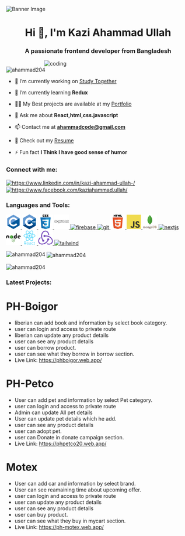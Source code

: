 ![Banner Image](https://i.ibb.co/rm4R1Zs/424595215-864135885730981-2030439950510562143-n.jpg)

<h1 align="center">Hi 👋, I'm Kazi Ahammad Ullah</h1>
<h3 align="center">A passionate frontend developer from Bangladesh</h3>

<img align="right" alt="coding" width="400" src="https://user-images.githubusercontent.com/55389276/140866485-8fb1c876-9a8f-4d6a-98dc-08c4981eaf70.gif">

<p align="left"> <img src="https://komarev.com/ghpvc/?username=ahammad204&label=Profile%20views&color=0e75b6&style=flat" alt="ahammad204" /> </p>

- 🔭 I’m currently working on [Study Together](https://github.com/Ahammad204/StudyTogether_Client)

- 🌱 I’m currently learning **Redux**

- 👨‍💻 My Best projects are available at my  [Portfolio](https://ahammadportfolio.netlify.app/)

- 💬 Ask me about **React,html,css.javascript**

- 📫 Contact me at **ahammadcode@gmail.com**

- 📄 Check out my [Resume](https://drive.google.com/file/d/1RiG6Qk5WC9wVcUPGsPRK75y4qcDQgqp8/view)

- ⚡ Fun fact **I Think I have good sense of humor**

<h3 align="left">Connect with me:</h3>
<p align="left">
<a href="https://www.linkedin.com/in/kazi-ahammad-ullah-/" target="blank"><img align="center" src="https://raw.githubusercontent.com/rahuldkjain/github-profile-readme-generator/master/src/images/icons/Social/linked-in-alt.svg" alt="https://www.linkedin.com/in/kazi-ahammad-ullah-/" height="30" width="40" /></a>
<a href="https://www.facebook.com/kaziahammad.ullah/" target="blank"><img align="center" src="https://raw.githubusercontent.com/rahuldkjain/github-profile-readme-generator/master/src/images/icons/Social/facebook.svg" alt="https://www.facebook.com/kaziahammad.ullah/" height="30" width="40" /></a>
</p>

<h3 align="left">Languages and Tools:</h3>
<p align="left"> <a href="https://www.cprogramming.com/" target="_blank" rel="noreferrer"> <img src="https://raw.githubusercontent.com/devicons/devicon/master/icons/c/c-original.svg" alt="c" width="40" height="40"/> </a> <a href="https://www.w3schools.com/cpp/" target="_blank" rel="noreferrer"> <img src="https://raw.githubusercontent.com/devicons/devicon/master/icons/cplusplus/cplusplus-original.svg" alt="cplusplus" width="40" height="40"/> </a> <a href="https://www.w3schools.com/css/" target="_blank" rel="noreferrer"> <img src="https://raw.githubusercontent.com/devicons/devicon/master/icons/css3/css3-original-wordmark.svg" alt="css3" width="40" height="40"/> </a> <a href="https://expressjs.com" target="_blank" rel="noreferrer"> <img src="https://raw.githubusercontent.com/devicons/devicon/master/icons/express/express-original-wordmark.svg" alt="express" width="40" height="40"/> </a> <a href="https://firebase.google.com/" target="_blank" rel="noreferrer"> <img src="https://www.vectorlogo.zone/logos/firebase/firebase-icon.svg" alt="firebase" width="40" height="40"/> </a> <a href="https://git-scm.com/" target="_blank" rel="noreferrer"> <img src="https://www.vectorlogo.zone/logos/git-scm/git-scm-icon.svg" alt="git" width="40" height="40"/> </a> <a href="https://www.w3.org/html/" target="_blank" rel="noreferrer"> <img src="https://raw.githubusercontent.com/devicons/devicon/master/icons/html5/html5-original-wordmark.svg" alt="html5" width="40" height="40"/> </a> <a href="https://developer.mozilla.org/en-US/docs/Web/JavaScript" target="_blank" rel="noreferrer"> <img src="https://raw.githubusercontent.com/devicons/devicon/master/icons/javascript/javascript-original.svg" alt="javascript" width="40" height="40"/> </a> <a href="https://www.mongodb.com/" target="_blank" rel="noreferrer"> <img src="https://raw.githubusercontent.com/devicons/devicon/master/icons/mongodb/mongodb-original-wordmark.svg" alt="mongodb" width="40" height="40"/> </a> <a href="https://nextjs.org/" target="_blank" rel="noreferrer"> <img src="https://cdn.worldvectorlogo.com/logos/nextjs-2.svg" alt="nextjs" width="40" height="40"/> </a> <a href="https://nodejs.org" target="_blank" rel="noreferrer"> <img src="https://raw.githubusercontent.com/devicons/devicon/master/icons/nodejs/nodejs-original-wordmark.svg" alt="nodejs" width="40" height="40"/> </a> <a href="https://reactjs.org/" target="_blank" rel="noreferrer"> <img src="https://raw.githubusercontent.com/devicons/devicon/master/icons/react/react-original-wordmark.svg" alt="react" width="40" height="40"/> </a> <a href="https://redux.js.org" target="_blank" rel="noreferrer"> <img src="https://raw.githubusercontent.com/devicons/devicon/master/icons/redux/redux-original.svg" alt="redux" width="40" height="40"/> </a> <a href="https://tailwindcss.com/" target="_blank" rel="noreferrer"> <img src="https://www.vectorlogo.zone/logos/tailwindcss/tailwindcss-icon.svg" alt="tailwind" width="40" height="40"/> </a> </p>

<p><img align="left" src="https://github-readme-stats.vercel.app/api/top-langs?username=ahammad204&show_icons=true&locale=en&layout=compact" alt="ahammad204" /></p>

<p>&nbsp;<img align="center" src="https://github-readme-stats.vercel.app/api?username=ahammad204&show_icons=true&locale=en" alt="ahammad204" /></p>

<p><img align="center" src="https://github-readme-streak-stats.herokuapp.com/?user=ahammad204&" alt="ahammad204" /></p>

<h3 align="left">Latest Projects:</h3>

# PH-Boigor
 - liberian can add book and information by select book category.
 - user can login and access to private route
 - liberian can update any product details
 - user can see any product details
 - user can borrow product.
 - user can see what they borrow in borrow section.
 - Live Link: https://phboigor.web.app/  

# PH-Petco
 - User can add pet and information by select Pet category.
 - user can login and access to private route
 - Admin can update All pet details
 - User can update pet details which he add.
 - user can see any product details
 - user can adopt pet.
 - user can Donate in donate campaign section.
 - Live Link: https://phpetco20.web.app/

# Motex
 - User can add car and information by select brand.
 - User can see reamaining time about upcoming offer.
 - user can login and access to private route
 - user can update any product details
 - user can see any product details
 - user can buy product.
 - user can see what they buy in mycart section.
 - Live Link: https://ph-motex.web.app/



